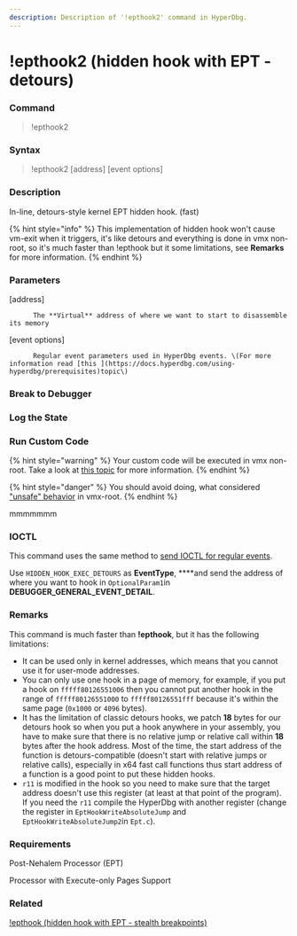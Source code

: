 ```yaml
---
description: Description of '!epthook2' command in HyperDbg.
---
```


# !epthook2 \(hidden hook with EPT - detours\)

### Command

> !epthook2

### Syntax

> !epthook2 \[address\] \[event options\]

### Description

In-line, detours-style kernel EPT hidden hook. \(fast\)

{% hint style="info" %}
This implementation of hidden hook won't cause vm-exit when it triggers, it's like detours and everything is done in vmx non-root, so it's much faster than !epthook but it some limitations, see **Remarks** for more information.
{% endhint %}

### Parameters

\[address\]

          The **Virtual** address of where we want to start to disassemble its memory

\[event options\]

          Regular event parameters used in HyperDbg events. \(For more information read [this ](https://docs.hyperdbg.com/using-hyperdbg/prerequisites)topic\)

### Break to Debugger

### Log the State

### Run Custom Code

{% hint style="warning" %}
Your custom code will be executed in vmx non-root. Take a look at [this topic](https://docs.hyperdbg.com/tips-and-tricks/considerations/vmx-root-mode-vs-vmx-non-root-mode) for more information. 
{% endhint %}

{% hint style="danger" %}
You should avoid doing, what considered ["unsafe" behavior](https://docs.hyperdbg.com/tips-and-tricks/considerations/the-unsafe-behavior) in vmx-root.
{% endhint %}

mmmmmmm

### IOCTL

This command uses the same method to [send IOCTL for regular events](https://docs.hyperdbg.com/design/debugger-internals/ioctl-requests-for-events). 

Use `HIDDEN_HOOK_EXEC_DETOURS` as **EventType**, ****and send the address of where you want to hook in `OptionalParam1`in **DEBUGGER\_GENERAL\_EVENT\_DETAIL**.

### **Remarks**

This command is much faster than **!epthook**, but it has the following limitations:

* It can be used only in kernel addresses, which means that you cannot use it for user-mode addresses.
* You can only use one hook in a page of memory, for example, if you put a hook on `fffff80126551006` then you cannot put another hook in the range of `fffff80126551000` to `fffff80126551fff`  because it's within the same page \(`0x1000` or `4096` bytes\).
* It has the limitation of classic detours hooks, we patch **18** bytes for our detours hook so when you put a hook anywhere in your assembly, you have to make sure that there is no relative jump or relative call within **18** bytes after the hook address. Most of the time, the start address of the function is detours-compatible \(doesn't start with relative jumps or relative calls\), especially in x64 fast call functions thus start address of a function is a good point to put these hidden hooks.
* `r11` is modified in the hook so you need to make sure that the target address doesn't use this register \(at least at that point of the program\). If you need the `r11` compile the HyperDbg with another register \(change the register in `EptHookWriteAbsoluteJump` and `EptHookWriteAbsoluteJump2`in `Ept.c`\).

### Requirements

Post-Nehalem Processor \(EPT\)

Processor with Execute-only Pages Support

### Related

[!epthook \(hidden hook with EPT - stealth breakpoints\)](https://docs.hyperdbg.com/commands/extension-commands/epthook)

